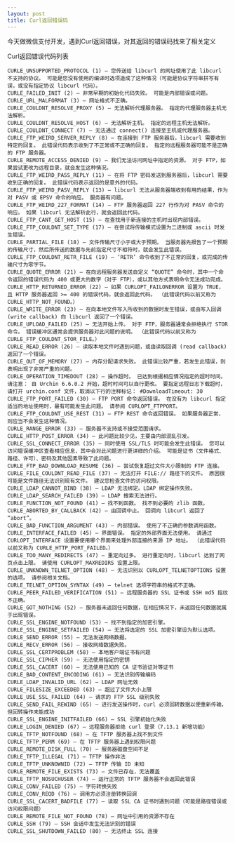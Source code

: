 ```yaml
---
layout: post
title: Curl返回错误码
---
```


今天做微信支付开发，遇到Curl返回错误，对其返回的错误码找来了相关定义

Curl返回错误代码列表
    
    CURLE_UNSUPPORTED_PROTOCOL (1) – 您传送给 libcurl 的网址使用了此 libcurl 不支持的协议。 可能是您没有使用的编译时选项造成了这种情况（可能是协议字符串拼写有误，或没有指定协议 libcurl 代码）。 
    CURLE_FAILED_INIT (2) – 非常早期的初始化代码失败。 可能是内部错误或问题。 
    CURLE_URL_MALFORMAT (3) – 网址格式不正确。 
    CURLE_COULDNT_RESOLVE_PROXY (5) – 无法解析代理服务器。 指定的代理服务器主机无法解析。 
    CURLE_COULDNT_RESOLVE_HOST (6) – 无法解析主机。 指定的远程主机无法解析。 
    CURLE_COULDNT_CONNECT (7) – 无法通过 connect() 连接至主机或代理服务器。 
    CURLE_FTP_WEIRD_SERVER_REPLY (8) – 在连接到 FTP 服务器后，libcurl 需要收到特定的回复。 此错误代码表示收到了不正常或不正确的回复。 指定的远程服务器可能不是正确的 FTP 服务器。 
    CURLE_REMOTE_ACCESS_DENIED (9) – 我们无法访问网址中指定的资源。 对于 FTP，如果尝试更改为远程目录，就会发生这种情况。 
    CURLE_FTP_WEIRD_PASS_REPLY (11) – 在将 FTP 密码发送到服务器后，libcurl 需要收到正确的回复。 此错误代码表示返回的是意外的代码。 
    CURLE_FTP_WEIRD_PASV_REPLY (13) – libcurl 无法从服务器端收到有用的结果，作为对 PASV 或 EPSV 命令的响应。 服务器有问题。 
    CURLE_FTP_WEIRD_227_FORMAT (14) – FTP 服务器返回 227 行作为对 PASV 命令的响应。 如果 libcurl 无法解析此行，就会返回此代码。 
    CURLE_FTP_CANT_GET_HOST (15) – 在查找用于新连接的主机时出现内部错误。 
    CURLE_FTP_COULDNT_SET_TYPE (17) – 在尝试将传输模式设置为二进制或 ascii 时发生错误。 
    CURLE_PARTIAL_FILE (18) – 文件传输尺寸小于或大于预期。 当服务器先报告了一个预期的传输尺寸，然后所传送的数据与先前指定尺寸不相符时，就会发生此错误。 
    CURLE_FTP_COULDNT_RETR_FILE (19) – ‘RETR’ 命令收到了不正常的回复，或完成的传输尺寸为零字节。 
    CURLE_QUOTE_ERROR (21) – 在向远程服务器发送自定义 “QUOTE” 命令时，其中一个命令返回的错误代码为 400 或更大的数字（对于 FTP），或以其他方式表明命令无法成功完成。 
    CURLE_HTTP_RETURNED_ERROR (22) – 如果 CURLOPT_FAILONERROR 设置为 TRUE，且 HTTP 服务器返回 >= 400 的错误代码，就会返回此代码。 （此错误代码以前又称为 CURLE_HTTP_NOT_FOUND。） 
    CURLE_WRITE_ERROR (23) – 在向本地文件写入所收到的数据时发生错误，或由写入回调 (write callback) 向 libcurl 返回了一个错误。 
    CURLE_UPLOAD_FAILED (25) – 无法开始上传。 对于 FTP，服务器通常会拒绝执行 STOR 命令。 错误缓冲区通常会提供服务器对此问题的说明。 （此错误代码以前又称为 CURLE_FTP_COULDNT_STOR_FILE。） 
    CURLE_READ_ERROR (26) – 读取本地文件时遇到问题，或由读取回调 (read callback) 返回了一个错误。 
    CURLE_OUT_OF_MEMORY (27) – 内存分配请求失败。 此错误比较严重，若发生此错误，则表明出现了非常严重的问题。 
    CURLE_OPERATION_TIMEDOUT (28) – 操作超时。 已达到根据相应情况指定的超时时间。 请注意： 自 Urchin 6.6.0.2 开始，超时时间可以自行更改。 要指定远程日志下载超时，请打开 urchin.conf 文件，取消以下行的注释标记： #DownloadTimeout: 30 
    CURLE_FTP_PORT_FAILED (30) – FTP PORT 命令返回错误。 在没有为 libcurl 指定适当的地址使用时，最有可能发生此问题。 请参阅 CURLOPT_FTPPORT。 
    CURLE_FTP_COULDNT_USE_REST (31) – FTP REST 命令返回错误。 如果服务器正常，则应当不会发生这种情况。 
    CURLE_RANGE_ERROR (33) – 服务器不支持或不接受范围请求。 
    CURLE_HTTP_POST_ERROR (34) – 此问题比较少见，主要由内部混乱引发。 
    CURLE_SSL_CONNECT_ERROR (35) – 同时使用 SSL/TLS 时可能会发生此错误。 您可以访问错误缓冲区查看相应信息，其中会对此问题进行更详细的介绍。 可能是证书（文件格式、路径、许可）、密码及其他因素导致了此问题。 
    CURLE_FTP_BAD_DOWNLOAD_RESUME (36) – 尝试恢复超过文件大小限制的 FTP 连接。 
    CURLE_FILE_COULDNT_READ_FILE (37) – 无法打开 FILE:// 路径下的文件。 原因很可能是文件路径无法识别现有文件。 建议您检查文件的访问权限。 
    CURLE_LDAP_CANNOT_BIND (38) – LDAP 无法绑定。LDAP 绑定操作失败。 
    CURLE_LDAP_SEARCH_FAILED (39) – LDAP 搜索无法进行。 
    CURLE_FUNCTION_NOT_FOUND (41) – 找不到函数。 找不到必要的 zlib 函数。 
    CURLE_ABORTED_BY_CALLBACK (42) – 由回调中止。 回调向 libcurl 返回了 “abort”。 
    CURLE_BAD_FUNCTION_ARGUMENT (43) – 内部错误。 使用了不正确的参数调用函数。 
    CURLE_INTERFACE_FAILED (45) – 界面错误。 指定的外部界面无法使用。 请通过 CURLOPT_INTERFACE 设置要使用哪个界面来处理外部连接的来源 IP 地址。 （此错误代码以前又称为 CURLE_HTTP_PORT_FAILED。） 
    CURLE_TOO_MANY_REDIRECTS (47) – 重定向过多。 进行重定向时，libcurl 达到了网页点击上限。 请使用 CURLOPT_MAXREDIRS 设置上限。 
    CURLE_UNKNOWN_TELNET_OPTION (48) – 无法识别以 CURLOPT_TELNETOPTIONS 设置的选项。 请参阅相关文档。 
    CURLE_TELNET_OPTION_SYNTAX (49) – telnet 选项字符串的格式不正确。 
    CURLE_PEER_FAILED_VERIFICATION (51) – 远程服务器的 SSL 证书或 SSH md5 指纹不正确。 
    CURLE_GOT_NOTHING (52) – 服务器未返回任何数据，在相应情况下，未返回任何数据就属于出现错误。 
    CURLE_SSL_ENGINE_NOTFOUND (53) – 找不到指定的加密引擎。 
    CURLE_SSL_ENGINE_SETFAILED (54) – 无法将选定的 SSL 加密引擎设为默认选项。 
    CURLE_SEND_ERROR (55) – 无法发送网络数据。 
    CURLE_RECV_ERROR (56) – 接收网络数据失败。 
    CURLE_SSL_CERTPROBLEM (58) – 本地客户端证书有问题 
    CURLE_SSL_CIPHER (59) – 无法使用指定的密钥 
    CURLE_SSL_CACERT (60) – 无法使用已知的 CA 证书验证对等证书 
    CURLE_BAD_CONTENT_ENCODING (61) – 无法识别传输编码 
    CURLE_LDAP_INVALID_URL (62) – LDAP 网址无效 
    CURLE_FILESIZE_EXCEEDED (63) – 超过了文件大小上限 
    CURLE_USE_SSL_FAILED (64) – 请求的 FTP SSL 级别失败 
    CURLE_SEND_FAIL_REWIND (65) – 进行发送操作时，curl 必须回转数据以便重新传输，但回转操作未能成功 
    CURLE_SSL_ENGINE_INITFAILED (66) – SSL 引擎初始化失败 
    CURLE_LOGIN_DENIED (67) – 远程服务器拒绝 curl 登录（7.13.1 新增功能） 
    CURLE_TFTP_NOTFOUND (68) – 在 TFTP 服务器上找不到文件 
    CURLE_TFTP_PERM (69) – 在 TFTP 服务器上遇到权限问题 
    CURLE_REMOTE_DISK_FULL (70) – 服务器磁盘空间不足 
    CURLE_TFTP_ILLEGAL (71) – TFTP 操作非法 
    CURLE_TFTP_UNKNOWNID (72) – TFTP 传输 ID 未知 
    CURLE_REMOTE_FILE_EXISTS (73) – 文件已存在，无法覆盖 
    CURLE_TFTP_NOSUCHUSER (74) – 运行正常的 TFTP 服务器不会返回此错误 
    CURLE_CONV_FAILED (75) – 字符转换失败 
    CURLE_CONV_REQD (76) – 调用方必须注册转换回调 
    CURLE_SSL_CACERT_BADFILE (77) – 读取 SSL CA 证书时遇到问题（可能是路径错误或访问权限问题） 
    CURLE_REMOTE_FILE_NOT_FOUND (78) – 网址中引用的资源不存在 
    CURLE_SSH (79) – SSH 会话中发生无法识别的错误 
    CURLE_SSL_SHUTDOWN_FAILED (80) – 无法终止 SSL 连接 